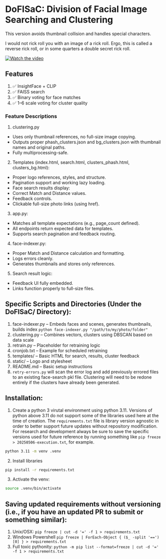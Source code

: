 # DoFISaC: Division of Facial Image Searching and Clustering

This version avoids thumbnail collision and handles special characters. 

I would not rick roll you with an image of a rick roll. Ergo, this is called a reverse rick roll, or in some quarters a double secret rick roll. 

[![Watch the video](https://img.youtube.com/vi/dQw4w9WgXcQ/hqdefault.jpg)](https://www.youtube.com/watch?v=raRGnueg8Lo)

## Features
1. ✅ InsightFace + CLIP
2. ✅ FAISS search
3. ✅ Binary voting for face matches
4. ✅ 1–6 scale voting for cluster quality

### Feature Descriptions
1.	clustering.py
 - Uses only thumbnail references, no full-size image copying.
 - Outputs proper phash_clusters.json and bg_clusters.json with thumbnail names and original paths.
 - Fully multiprocessing-safe.
2.	Templates (index.html, search.html, clusters_phash.html, clusters_bg.html):
 - Proper logo references, styles, and structure.
 - Pagination support and working lazy loading.
 - Face search results display:
 - Correct Match and Distance values.
 - Feedback controls.
 - Clickable full-size photo links (using href).
3.	app.py:
 - Matches all template expectations (e.g., page_count defined).
 - All endpoints return expected data for templates.
 - Supports search pagination and feedback routing.
4.	face-indexer.py:
 - Proper Match and Distance calculation and formatting.
 - Logs errors cleanly.
 - Generates thumbnails and stores only references.
5.	Search result logic:
 - Feedback UI fully embedded.
 - Links function properly to full-size files.

## Specific Scripts and Directories (Under the DoFISaC/ Directory): 
1. face-indexer.py – Embeds faces and scenes, generates thumbnails, builds index `python face-indexer.py "/path/to/my/photo/folder"`
2. clustering.py – Combines vectors, clusters using DBSCAN based on data scale
3. retrain.py – Placeholder for retraining logic
4. cronjob.txt – Example for scheduled retraining
5. templates/ – Basic HTML for search, results, cluster feedback
6. static/ – Logo and stylesheet
7. README.md – Basic setup instructions
8. `retry-errors.py` will scan the error log and add previously errored files to an existing face-search pkl file. Clustering will need to be redone entirely if the clusters have already been generated. 


## Installation:
1. Create a python 3 virutal environment using python 3.11. Versions of python above 3.11 do not support some of the libraries used here at the time of creation. The `requirements.txt` file is library version agnostic in order to better support future updates without repository modification. For research and development always be sure to save the specific versions used for future reference by running something like `pip freeze > 20250506-execution.txt`, for example. 

```bash
python 3.11 -m venv .venv
```
2. Install libraries
```bash
pip install -r requirements.txt
```
3. Activate the venv: 
```bash
source .venv/bin/activate
```


## Saving updated requirements without versioning (i.e., if you have an updated PR to submit or something similar):
1. Unix/OSX: `pip freeze | cut -d '=' -f 1 > requirements.txt`
2. Windows Powershell `pip freeze | ForEach-Object { ($_ -split '==')[0] } > requirements.txt`
3. Full toxic pythonity: `python -m pip list --format=freeze | cut -d '=' -f 1 > requirements.txt`

